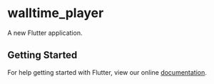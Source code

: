 # walltime_player

A new Flutter application.

## Getting Started

For help getting started with Flutter, view our online
[documentation](https://flutter.io/).

